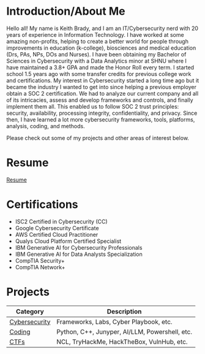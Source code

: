 
# Introduction/About Me

Hello all! My name is Keith Brady, and I am an IT/Cybersecurity nerd with 20 years of experience in Information Technology. I have worked at some amazing non-profits, helping to create a better world for people through improvements in education (k-college), biosciences and medical education (Drs, PAs, NPs, DOs and Nurses). I have been obtaining my Bachelor of Sciences in Cybersecurity with a Data Analytics minor at SHNU where I have maintained a 3.8+ GPA and made the Honor Roll every term. I started school 1.5 years ago with some transfer credits for previous college work and certifications. My interest in Cybersecurity started a long time ago but it became the industry I wanted to get into since helping a previous employer obtain a SOC 2 certification. We had to analyze our current company and all of its intricacies, assess and develop frameworks and controls, and finally implement them all. This enabled us to follow SOC 2 trust principles: security, availability, processing integrity, confidentiality, and privacy. Since then, I have learned a lot more cybersecurity frameworks, tools, platforms, analysis, coding, and methods. 

Please check out some of my projects and other areas of interest below. 

# Resume

[Resume](/resume.md)

# Certifications

- ISC2 Certified in Cybersecurity (CC)
- Google Cybersecurity Certificate
- AWS Certified Cloud Practitioner
- Qualys Cloud Platform Certified Specialist
- IBM Generative AI for Cybersecurity Professionals
- IBM Generative AI for Data Analysts Specialization
- CompTIA Security+
- CompTIA Network+

# Projects

|Category               | Description                               |
|-----------------------|-------------------------------------------|
|[Cybersecurity](/cs.md)|Frameworks, Labs, Cyber Playbook, etc.     |
|[Coding](/coding.md)|Python, C++, Junyper, AI/LLM, Powershell, etc.|
| [CTFs](/ctf.md)|NCL, TryHackMe, HackTheBox, VulnHub, etc.         |
